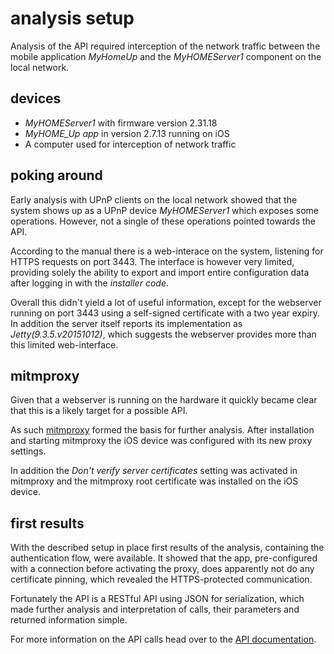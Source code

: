 # analysis setup

Analysis of the API required interception of the network traffic between
the mobile application *MyHomeUp* and the *MyHOMEServer1* component on the local
network.

## devices

* *MyHOMEServer1* with firmware version 2.31.18
* *MyHOME_Up app* in version 2.7.13 running on iOS
* A computer used for interception of network traffic

## poking around

Early analysis with UPnP clients on the local network showed that the system
shows up as a UPnP device *MyHOMEServer1* which exposes some operations.
However, not a single of these operations pointed towards the API.

According to the manual there is a web-interace on the system, listening for
HTTPS requests on port 3443. The interface is however very limited,
providing solely the ability to export and import entire configuration data
after logging in with the *installer code*.

Overall this didn't yield a lot of useful information, except for the webserver
running on port 3443 using a self-signed certificate with a two year expiry.
In addition the server itself reports its implementation as
*Jetty(9.3.5.v20151012)*, which suggests the webserver provides more than
this limited web-interface.

## mitmproxy

Given that a webserver is running on the hardware it quickly became clear that this
is a likely target for a possible API.

As such [mitmproxy](https://mitmproxy.org) formed the basis for further analysis.
After installation and starting mitmproxy the iOS device was configured with its
new proxy settings.

In addition the *Don't verify server certificates* setting was activated in
mitmproxy and the mitmproxy root certificate was installed on the iOS device.

## first results

With the described setup in place first results of the analysis, containing the
authentication flow, were available. It showed that the app, pre-configured with a
connection before activating the proxy, does apparently not do any certificate
pinning, which revealed the HTTPS-protected communication.

Fortunately the API is a RESTful API using JSON for serialization, which made
further analysis and interpretation of calls, their parameters and returned
information simple.

For more information on the API calls head over to the [API documentation](./api.md).
